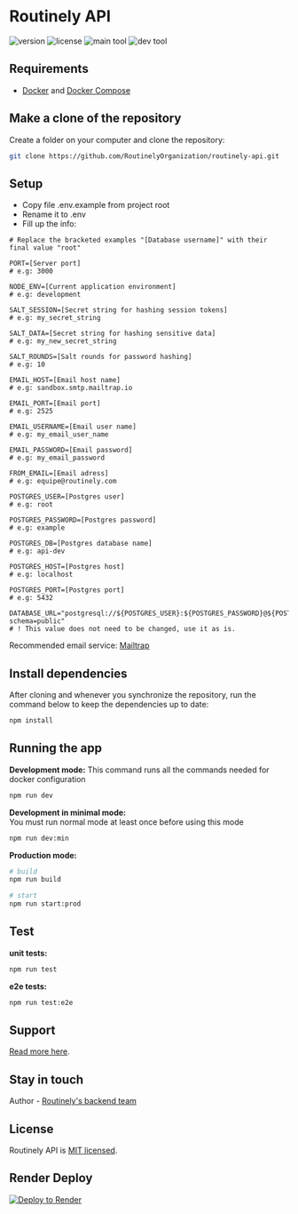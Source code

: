 # Routinely API

![version](https://img.shields.io/github/package-json/v/RoutinelyOrganization/Routinely.API?style=flat-square&labelColor=f2f2f2&color=white)
![license](https://img.shields.io/github/license/RoutinelyOrganization/Routinely.API?style=flat-square&labelColor=f2f2f2&color=white)
![main tool](https://img.shields.io/badge/Nest_JS-f2f2f2?logo=nestjs&logoColor=db1737&style=flat-square)
![dev tool](https://img.shields.io/badge/Docker-f2f2f2?logo=docker&logoColor=blue&style=flat-square)

## Requirements

- [Docker](https://www.docker.com/) and [Docker Compose](https://docs.docker.com/compose/)

## Make a clone of the repository
Create a folder on your computer and clone the repository:
```bash
git clone https://github.com/RoutinelyOrganization/routinely-api.git
```

## Setup

- Copy file .env.example from project root
- Rename it to .env
- Fill up the info:

```env
# Replace the bracketed examples "[Database username]" with their final value "root"

PORT=[Server port]
# e.g: 3000

NODE_ENV=[Current application environment]
# e.g: development

SALT_SESSION=[Secret string for hashing session tokens]
# e.g: my_secret_string

SALT_DATA=[Secret string for hashing sensitive data]
# e.g: my_new_secret_string

SALT_ROUNDS=[Salt rounds for password hashing]
# e.g: 10

EMAIL_HOST=[Email host name]
# e.g: sandbox.smtp.mailtrap.io

EMAIL_PORT=[Email port]
# e.g: 2525

EMAIL_USERNAME=[Email user name]
# e.g: my_email_user_name

EMAIL_PASSWORD=[Email password]
# e.g: my_email_password

FROM_EMAIL=[Email adress]
# e.g: equipe@routinely.com

POSTGRES_USER=[Postgres user]
# e.g: root

POSTGRES_PASSWORD=[Postgres password]
# e.g: example

POSTGRES_DB=[Postgres database name]
# e.g: api-dev

POSTGRES_HOST=[Postgres host]
# e.g: localhost

POSTGRES_PORT=[Postgres port]
# e.g: 5432

DATABASE_URL="postgresql://${POSTGRES_USER}:${POSTGRES_PASSWORD}@${POSTGRES_HOST}:${POSTGRES_PORT}/${POSTGRES_DB}?schema=public"
# ! This value does not need to be changed, use it as is.
```

Recommended email service: [Mailtrap](https://mailtrap.io/)

## Install dependencies
After cloning and whenever you synchronize the repository, run the command below to keep the dependencies up to date:
```bash
npm install
```

## Running the app
**Development mode:**
This command runs all the commands needed for docker configuration
```bash
npm run dev
```

**Development in minimal mode:**<br>
You must run normal mode at least once before using this mode
```bash
npm run dev:min
```

**Production mode:**
```bash
# build
npm run build

# start
npm run start:prod
```

## Test

**unit tests:**
```bash
npm run test
```

**e2e tests:**
```bash
npm run test:e2e
```

## Support
[Read more here](https://github.com/RoutinelyOrganization).

## Stay in touch
Author - [Routinely's backend team](https://github.com/RoutinelyOrganization)

## License
Routinely API is [MIT licensed](LICENSE).

## Render Deploy
<a href="https://render.com/deploy?repo=[https://github.com/render-examples/mattermost](https://github.com/RoutinelyOrganization/routinely-api.git)/tree/develop">
<img src="https://render.com/images/deploy-to-render-button.svg" alt="Deploy to Render" />
</a>

